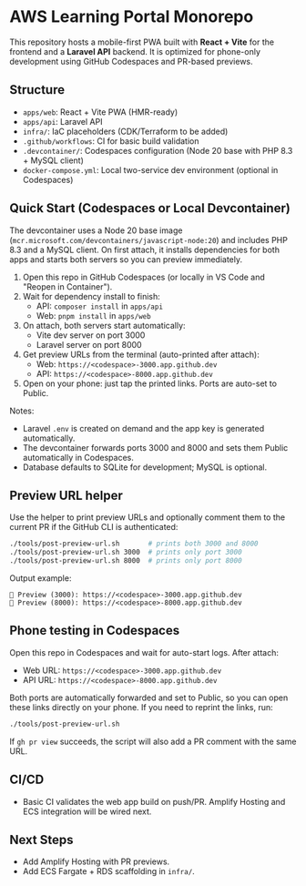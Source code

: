 # AWS Learning Portal Monorepo

This repository hosts a mobile-first PWA built with **React + Vite** for the frontend and a **Laravel API** backend. It is optimized for phone-only development using GitHub Codespaces and PR-based previews.

## Structure

- `apps/web`: React + Vite PWA (HMR-ready)
- `apps/api`: Laravel API
- `infra/`: IaC placeholders (CDK/Terraform to be added)
- `.github/workflows`: CI for basic build validation
- `.devcontainer/`: Codespaces configuration (Node 20 base with PHP 8.3 + MySQL client)
- `docker-compose.yml`: Local two-service dev environment (optional in Codespaces)

## Quick Start (Codespaces or Local Devcontainer)

The devcontainer uses a Node 20 base image (`mcr.microsoft.com/devcontainers/javascript-node:20`) and includes PHP 8.3 and a MySQL client. On first attach, it installs dependencies for both apps and starts both servers so you can preview immediately.

1. Open this repo in GitHub Codespaces (or locally in VS Code and "Reopen in Container").
2. Wait for dependency install to finish:
   - API: `composer install` in `apps/api`
   - Web: `pnpm install` in `apps/web`
3. On attach, both servers start automatically:
   - Vite dev server on port 3000
   - Laravel server on port 8000
4. Get preview URLs from the terminal (auto-printed after attach):
   - Web: `https://<codespace>-3000.app.github.dev`
   - API: `https://<codespace>-8000.app.github.dev`
5. Open on your phone: just tap the printed links. Ports are auto-set to Public.

Notes:
- Laravel `.env` is created on demand and the app key is generated automatically.
- The devcontainer forwards ports 3000 and 8000 and sets them Public automatically in Codespaces.
- Database defaults to SQLite for development; MySQL is optional.

## Preview URL helper

Use the helper to print preview URLs and optionally comment them to the current PR if the GitHub CLI is authenticated:

```bash
./tools/post-preview-url.sh       # prints both 3000 and 8000
./tools/post-preview-url.sh 3000  # prints only port 3000
./tools/post-preview-url.sh 8000  # prints only port 8000
```

Output example:

```text
🔗 Preview (3000): https://<codespace>-3000.app.github.dev
🔗 Preview (8000): https://<codespace>-8000.app.github.dev
```

## Phone testing in Codespaces

Open this repo in Codespaces and wait for auto-start logs. After attach:

- Web URL: `https://<codespace>-3000.app.github.dev`
- API URL: `https://<codespace>-8000.app.github.dev`

Both ports are automatically forwarded and set to Public, so you can open these links directly on your phone. If you need to reprint the links, run:

```bash
./tools/post-preview-url.sh
```

If `gh pr view` succeeds, the script will also add a PR comment with the same URL.

## CI/CD

- Basic CI validates the web app build on push/PR. Amplify Hosting and ECS integration will be wired next.

## Next Steps

- Add Amplify Hosting with PR previews.
- Add ECS Fargate + RDS scaffolding in `infra/`.

